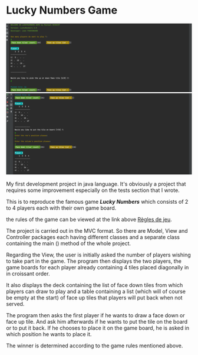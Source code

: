 # Lucky Numbers Game

![terminal preview](images/shot1.png)![terminal preview](images/shot2.png)

My first development project in java language. It's obviously a project that requires some improvement especially on the tests section that I wrote.

This is to reproduce the famous game __*Lucky Numbers*__ which consists of 2 to 4 players each with their own game board.

the rules of the game can be viewed at the link above
[Règles de jeu](https://cdn.1j1ju.com/medias/97/b9/d7-lucky-numbers-regle.pdf).

The project is carried out in the MVC format. So there are Model, View and Controller packages each having different classes and a separate class containing the main () method of the whole project.

Regarding the View, the user is initially asked the number of players wishing to take part in the game. The program then displays the two players, the game boards for each player already containing 4 tiles placed diagonally in in croissant order.

It also displays the deck containing the list of face down tiles from which players can draw to play and a table containing a list (which will of course be empty at the start) of face up tiles that players will put back when not served.

The program then asks the first player if he wants to draw a face down or face up tile. And ask him afterwards if he wants to put the tile on the board or to put it back.
If he chooses to place it on the game board, he is asked in which position he wants to place it.

The winner is determined according to the game rules mentioned above.






